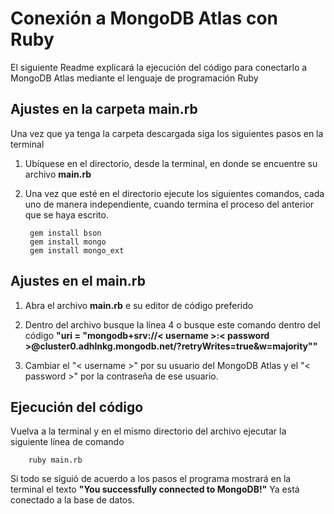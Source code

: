 # Conexión a MongoDB Atlas con Ruby
El siguiente Readme explicará la ejecución del código para conectarlo a MongoDB Atlas mediante el lenguaje de programación Ruby

## Ajustes en la carpeta main.rb
Una vez que ya tenga la carpeta descargada siga los siguientes pasos en la terminal

1. Ubíquese en el directorio, desde la terminal, en donde se encuentre su archivo **main.rb**

2. Una vez que esté en el directorio ejecute los siguientes comandos, cada uno de manera independiente, cuando termina el proceso del anterior que se haya escrito.

		gem install bson
		gem install mongo
		gem install mongo_ext


## Ajustes en el main.rb

1. Abra el archivo **main.rb** e su editor de código preferido

2. Dentro del archivo busque la línea 4 o busque este comando dentro del código **"uri = "mongodb+srv://< username >:< password >@cluster0.adhlnkg.mongodb.net/?retryWrites=true&w=majority""**

3. Cambiar el "< username >" por su usuario del MongoDB Atlas y el "< password >" por la contraseña de ese usuario.

## Ejecución del código

Vuelva a la terminal y en el mismo directorio del archivo ejecutar la siguiente línea de comando

		ruby main.rb
		
Si todo se siguió de acuerdo a los pasos el programa mostrará en la terminal el texto **"You successfully connected to MongoDB!"** 
Ya está conectado a la base de datos.
